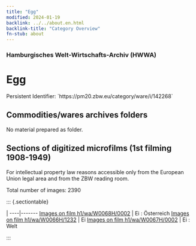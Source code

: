 ```yaml
---
title: "Egg"
modified: 2024-01-19
backlink: ../../about.en.html
backlink-title: "Category Overview"
fn-stub: about
---
```


### Hamburgisches Welt-Wirtschafts-Archiv (HWWA)

# Egg

<div class="hint">Persistent Identifier: `https://pm20.zbw.eu/category/ware/i/142268`</div>







## Commodities/wares archives folders





No material prepared as folder.



<a id="filmsections" />

## Sections of digitized microfilms (1st filming 1908-1949)

<p>For intellectual property law reasons accessible only from the European Union legal area and from the ZBW reading room.</p>



<p>Total number of images: 2390</p>




::: {.sectiontable}

 | 
----|-------
<a class="btn" href="https://pm20.zbw.eu/film/h1/wa/W0068H/0002" rel="nofollow">Images on film h1/wa/W0068H/0002</a> | Ei : Österreich
<a class="btn" href="https://pm20.zbw.eu/film/h1/wa/W0066H/1232" rel="nofollow">Images on film h1/wa/W0066H/1232</a> | Ei
<a class="btn" href="https://pm20.zbw.eu/film/h1/wa/W0067H/0002" rel="nofollow">Images on film h1/wa/W0067H/0002</a> | Ei : Welt


:::
















